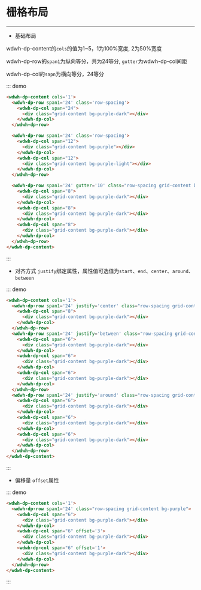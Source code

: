 # 栅格布局

---
<style>
  .bg-purple-dark {

    background: #99a9bf;

  }
  .bg-purple {

    background: #d3dce6;

  }
  .bg-purple-light {

    background: #e5e9f2;

  }
  .grid-content {

    border-radius: 4px;
    /* min-height: 36px; */

  }
  .col-bg {
    background-color: #f9fafc;

  }
  .row-spacing{
    margin-top: 15px;
  }
</style>
- 基础布局  

wdwh-dp-content的`cols`的值为1~5，1为100%宽度, 2为50%宽度

wdwh-dp-row的`span1`为纵向等分，共为24等分, `gutter`为wdwh-dp-col间距

wdwh-dp-col的`sapn`为横向等分，24等分  
<wdwh-dp-content cols='1'>
  <wdwh-dp-row span1='24' class='row-spacing'>
    <wdwh-dp-col span="24">
      <div class="grid-content bg-purple-dark"></div>
    </wdwh-dp-col>
  </wdwh-dp-row>

  <wdwh-dp-row span1='24' class='row-spacing'>
    <wdwh-dp-col span="12">
      <div class="grid-content bg-purple"></div>
    </wdwh-dp-col>
    <wdwh-dp-col span="12">
      <div class="grid-content bg-purple-light"></div>
    </wdwh-dp-col>
  </wdwh-dp-row>

  <wdwh-dp-row span1='24' gutter='10' class="row-spacing grid-content bg-purple">
    <wdwh-dp-col span="8">
      <div class="grid-content bg-purple-dark"></div>
    </wdwh-dp-col>
    <wdwh-dp-col span="8">
      <div class="grid-content bg-purple-dark"></div>
    </wdwh-dp-col>
    <wdwh-dp-col span="8">
      <div class="grid-content bg-purple-dark"></div>
    </wdwh-dp-col>
  </wdwh-dp-row>
</wdwh-dp-content>

::: demo
```html
<wdwh-dp-content cols='1'>
  <wdwh-dp-row span1='24' class='row-spacing'>
    <wdwh-dp-col span="24">
      <div class="grid-content bg-purple-dark"></div>
    </wdwh-dp-col>
  </wdwh-dp-row>

  <wdwh-dp-row span1='24' class='row-spacing'>
    <wdwh-dp-col span="12">
      <div class="grid-content bg-purple"></div>
    </wdwh-dp-col>
    <wdwh-dp-col span="12">
      <div class="grid-content bg-purple-light"></div>
    </wdwh-dp-col>
  </wdwh-dp-row>

  <wdwh-dp-row span1='24' gutter='10' class="row-spacing grid-content bg-purple">
    <wdwh-dp-col span="8">
      <div class="grid-content bg-purple-dark"></div>
    </wdwh-dp-col>
    <wdwh-dp-col span="8">
      <div class="grid-content bg-purple-dark"></div>
    </wdwh-dp-col>
    <wdwh-dp-col span="8">
      <div class="grid-content bg-purple-dark"></div>
    </wdwh-dp-col>
  </wdwh-dp-row>
</wdwh-dp-content>
```
:::

- 对齐方式  `justify`绑定属性，属性值可选值为`start`、`end`、`center`、`around`、`between`  

<wdwh-dp-content cols='1'>
  <wdwh-dp-row span1='24' justify='center' class="row-spacing grid-content bg-purple">
    <wdwh-dp-col span="8">
      <div class="grid-content bg-purple-dark"></div>
    </wdwh-dp-col>
  </wdwh-dp-row>
  <wdwh-dp-row span1='24' justify='between' class="row-spacing grid-content bg-purple">
    <wdwh-dp-col span="6">
      <div class="grid-content bg-purple-dark"></div>
    </wdwh-dp-col>
    <wdwh-dp-col span="6">
      <div class="grid-content bg-purple-dark"></div>
    </wdwh-dp-col>
    <wdwh-dp-col span="6">
      <div class="grid-content bg-purple-dark"></div>
    </wdwh-dp-col>
  </wdwh-dp-row>
  <wdwh-dp-row span1='24' justify='around' class="row-spacing grid-content bg-purple">
    <wdwh-dp-col span="6">
      <div class="grid-content bg-purple-dark"></div>
    </wdwh-dp-col>
    <wdwh-dp-col span="6">
      <div class="grid-content bg-purple-dark"></div>
    </wdwh-dp-col>
    <wdwh-dp-col span="6">
      <div class="grid-content bg-purple-dark"></div>
    </wdwh-dp-col>
  </wdwh-dp-row>
</wdwh-dp-content>

::: demo
```html
<wdwh-dp-content cols='1'>
  <wdwh-dp-row span1='24' justify='center' class="row-spacing grid-content bg-purple">
    <wdwh-dp-col span="8">
      <div class="grid-content bg-purple-dark"></div>
    </wdwh-dp-col>
  </wdwh-dp-row>
  <wdwh-dp-row span1='24' justify='between' class="row-spacing grid-content bg-purple">
    <wdwh-dp-col span="6">
      <div class="grid-content bg-purple-dark"></div>
    </wdwh-dp-col>
    <wdwh-dp-col span="6">
      <div class="grid-content bg-purple-dark"></div>
    </wdwh-dp-col>
    <wdwh-dp-col span="6">
      <div class="grid-content bg-purple-dark"></div>
    </wdwh-dp-col>
  </wdwh-dp-row>
  <wdwh-dp-row span1='24' justify='around' class="row-spacing grid-content bg-purple">
    <wdwh-dp-col span="6">
      <div class="grid-content bg-purple-dark"></div>
    </wdwh-dp-col>
    <wdwh-dp-col span="6">
      <div class="grid-content bg-purple-dark"></div>
    </wdwh-dp-col>
    <wdwh-dp-col span="6">
      <div class="grid-content bg-purple-dark"></div>
    </wdwh-dp-col>
  </wdwh-dp-row>
</wdwh-dp-content>
```
:::

- 偏移量  `offset`属性  

<wdwh-dp-content cols='1'>
  <wdwh-dp-row span1='24' class="row-spacing grid-content bg-purple">
    <wdwh-dp-col span="6">
      <div class="grid-content bg-purple-dark"></div>
    </wdwh-dp-col>
    <wdwh-dp-col span="6" offset='3'>
      <div class="grid-content bg-purple-dark"></div>
    </wdwh-dp-col>
    <wdwh-dp-col span="6" offset='1'>
      <div class="grid-content bg-purple-dark"></div>
    </wdwh-dp-col>
  </wdwh-dp-row>
</wdwh-dp-content>

::: demo
```html
<wdwh-dp-content cols='1'>
  <wdwh-dp-row span1='24' class="row-spacing grid-content bg-purple">
    <wdwh-dp-col span="6">
      <div class="grid-content bg-purple-dark"></div>
    </wdwh-dp-col>
    <wdwh-dp-col span="6" offset='3'>
      <div class="grid-content bg-purple-dark"></div>
    </wdwh-dp-col>
    <wdwh-dp-col span="6" offset='1'>
      <div class="grid-content bg-purple-dark"></div>
    </wdwh-dp-col>
  </wdwh-dp-row>
</wdwh-dp-content>
```
:::